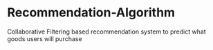 # Recommendation-Algorithm
Collaborative Filtering based recommendation system to predict what goods users will purchase
